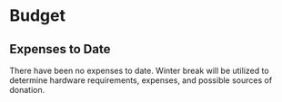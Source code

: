 # Budget

## Expenses to Date
There have been no expenses to date. Winter break will be utilized to determine hardware requirements, expenses, and possible sources of donation.
